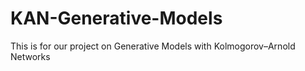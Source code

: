 # KAN-Generative-Models
This is for our project on Generative Models with Kolmogorov–Arnold Networks
